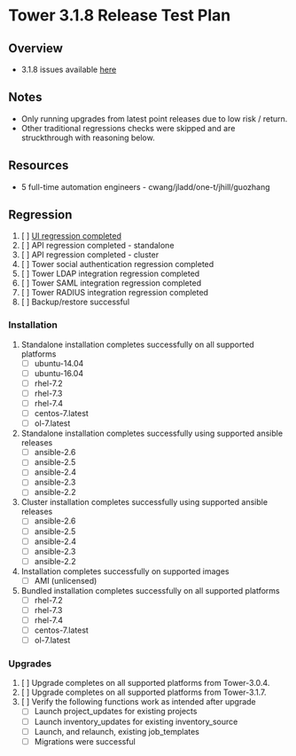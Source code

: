 # Tower 3.1.8 Release Test Plan

## Overview

* 3.1.8 issues available [here](https://github.com/ansible/tower/issues?q=is%3Aopen+is%3Aissue+milestone%3Arelease_3.1.8)

## Notes

* Only running upgrades from latest point releases due to low risk / return.
* Other traditional regressions checks were skipped and are struckthrough with reasoning below.

## Resources
* 5 full-time automation engineers - cwang/jladd/one-t/jhill/guozhang

## Regression
1. [ ] [UI regression completed](https://docs.google.com/document/d/1fCOn33OzpuSEa4R_b8MuFJzRBITqdAZlmfM0jUcziuc/edit)
1. [ ] API regression completed - standalone
1. [ ] API regression completed - cluster
1. [ ] Tower social authentication regression completed
1. [ ] Tower LDAP integration regression completed
1. [ ] Tower SAML integration regression completed
1. [ ] Tower RADIUS integration regression completed
1. [ ] Backup/restore successful

### Installation
1. Standalone installation completes successfully on all supported platforms
    * [ ] ubuntu-14.04
    * [ ] ubuntu-16.04
    * [ ] rhel-7.2
    * [ ] rhel-7.3
    * [ ] rhel-7.4
    * [ ] centos-7.latest
    * [ ] ol-7.latest
1. Standalone installation completes successfully using supported ansible releases
    * [ ] ansible-2.6
    * [ ] ansible-2.5
    * [ ] ansible-2.4
    * [ ] ansible-2.3
    * [ ] ansible-2.2
1. Cluster installation completes successfully using supported ansible releases
    * [ ] ansible-2.6
    * [ ] ansible-2.5
    * [ ] ansible-2.4
    * [ ] ansible-2.3
    * [ ] ansible-2.2
1. Installation completes successfully on supported images
    * [ ] AMI (unlicensed)
1. Bundled installation completes successfully on all supported platforms
    * [ ] rhel-7.2
    * [ ] rhel-7.3
    * [ ] rhel-7.4
    * [ ] centos-7.latest
    * [ ] ol-7.latest

### Upgrades
1. [ ] Upgrade completes on all supported platforms from Tower-3.0.4.
1. [ ] Upgrade completes on all supported platforms from Tower-3.1.7.
1. [ ] Verify the following functions work as intended after upgrade
    * [ ] Launch project_updates for existing projects
    * [ ] Launch inventory_updates for existing inventory_source
    * [ ] Launch, and relaunch, existing job_templates
    * [ ] Migrations were successful
